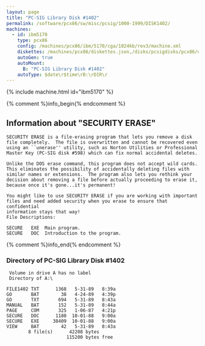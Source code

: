 ```yaml
---
layout: page
title: "PC-SIG Library Disk #1402"
permalink: /software/pcx86/sw/misc/pcsig/1000-1999/DISK1402/
machines:
  - id: ibm5170
    type: pcx86
    config: /machines/pcx86/ibm/5170/cga/1024kb/rev3/machine.xml
    diskettes: /machines/pcx86/diskettes.json,/disks/pcsigdisks/pcx86/diskettes.json
    autoGen: true
    autoMount:
      B: "PC-SIG Library Disk #1402"
    autoType: $date\r$time\rB:\rDIR\r
---
```


{% include machine.html id="ibm5170" %}

{% comment %}info_begin{% endcomment %}

## Information about "SECURITY ERASE"

    SECURITY ERASE is a file-erasing program that lets you remove a disk
    file completely.  The file is overwritten and cannot be recovered even
    using an ``unerase'' utility, such as Norton Utilities or Professional
    Master Key (PC-SIG disk #598) which can fix normal accidental deletes.
    
    Unlike the DOS erase command, this program does not accept wild cards.
    This eliminates the possibility of accidentally deleting files with
    similar names or extensions.  The program also lets you rethink your
    decision about removing a file before actually proceeding to erase it,
    because once it's gone...it's permanent!
    
    You might like to use SECURITY ERASE if you are working with important
    files and need added security when you erase to ensure that confidential
    information stays that way!
    File Descriptions:
    
    SECURE   EXE  Main program.
    SECURE   DOC  Introduction to the program.
{% comment %}info_end{% endcomment %}


### Directory of PC-SIG Library Disk #1402

     Volume in drive A has no label
     Directory of A:\

    FILE1402 TXT      1368   5-31-89   8:39a
    GO       BAT        38   4-24-89   4:39p
    GO       TXT       694   5-31-89   8:43a
    MANUAL   BAT       152   5-31-89   8:44a
    PAGE     COM       325   1-06-87   4:21p
    SECURE   DOC      1180  10-01-88   9:00a
    SECURE   EXE     38409  10-01-88   9:00a
    VIEW     BAT        42   5-31-89   8:43a
            8 file(s)      42208 bytes
                          115200 bytes free
